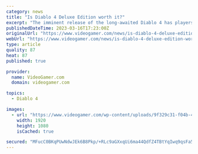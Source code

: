 ```yaml
---
category: news
title: "Is Diablo 4 Deluxe Edition worth it?"
excerpt: "The imminent release of the long-awaited Diablo 4 has players inevitably wondering about the contents of its Deluxe Edition offering. NOW READ: Best GPU for Diablo 4 in 2023 – DLSS 3 and budget ..."
publishedDateTime: 2023-03-16T17:23:00Z
originalUrl: "https://www.videogamer.com/news/is-diablo-4-deluxe-edition-worth-it/"
webUrl: "https://www.videogamer.com/news/is-diablo-4-deluxe-edition-worth-it/"
type: article
quality: 87
heat: 87
published: true

provider:
  name: VideoGamer.com
  domain: videogamer.com

topics:
  - Diablo 4

images:
  - url: "https://www.videogamer.com/wp-content/uploads/9f329c31-f04b-4902-910b-3637ab0ab6e5_b347acb7-a428-4a4a-98da-e9d1fb217bb1_3eba5767-d672-406b-a6f8-d2927e0db70b_VideoGamer-Banner.jpg"
    width: 1920
    height: 1080
    isCached: true

secured: "MFucC0BKqPUwNdwJEk6B8Pkp/+RLc9aGXxqUi6ma44QdfZ4TBtYqIwq9qsFa5V7UVUtu1dPrgpl2SuxEUNgLlwmDfTaH4dzoCo8g2hfui1S8rgSRxSZUvdnAK1mJJQbV3THtKR0nw4VvlzMa/QWGqSYc4uWVP5DP3gURzPBjA7KQaJ01ZCPYWSX8v4vrm+EsYLU9UDstspE8kQNEUbosIsDJirULfXelHo5BZlEB4cKVuIJq8d/6/Ro6JFu8kpA85sD+AS4mrrLe2AU+tJ2vNPjULrZ+8YUwjcdxxR0YpZUbhbTaKmI7iVbWRq8JXtMuZ90EhU8YBDzqB6ziaFWizBW2jGft85PkDaAUOqpLqsg=;5W5lRWfFIRmcuTkNNAHHMA=="
---
```


